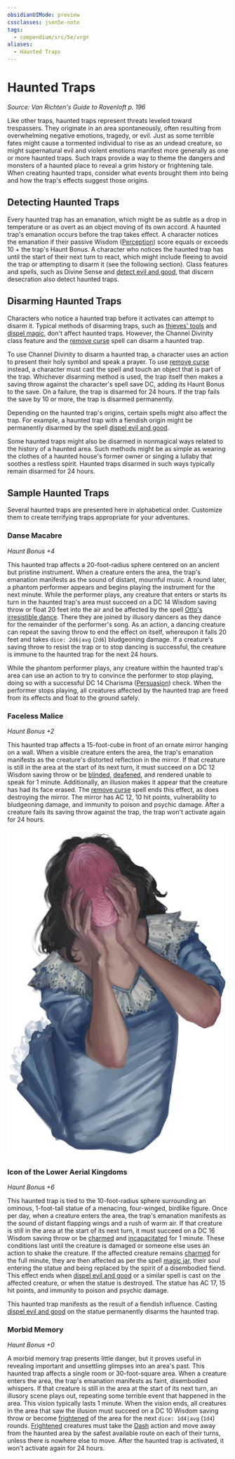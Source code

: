 ```yaml
---
obsidianUIMode: preview
cssclasses: json5e-note
tags:
  - compendium/src/5e/vrgr
aliases:
  - Haunted Traps
---
```


# Haunted Traps
*Source: Van Richten's Guide to Ravenloft p. 196* 

Like other traps, haunted traps represent threats leveled toward trespassers. They originate in an area spontaneously, often resulting from overwhelming negative emotions, tragedy, or evil. Just as some terrible fates might cause a tormented individual to rise as an undead creature, so might supernatural evil and violent emotions manifest more generally as one or more haunted traps. Such traps provide a way to theme the dangers and monsters of a haunted place to reveal a grim history or frightening tale. When creating haunted traps, consider what events brought them into being and how the trap's effects suggest those origins.

## Detecting Haunted Traps

Every haunted trap has an emanation, which might be as subtle as a drop in temperature or as overt as an object moving of its own accord. A haunted trap's emanation occurs before the trap takes effect. A character notices the emanation if their passive Wisdom ([Perception](../skills.md##Perception)) score equals or exceeds 10 + the trap's Haunt Bonus. A character who notices the haunted trap has until the start of their next turn to react, which might include fleeing to avoid the trap or attempting to disarm it (see the following section). Class features and spells, such as Divine Sense and [detect evil and good](../../../../detect-evil-and-good.md), that discern desecration also detect haunted traps.

## Disarming Haunted Traps

Characters who notice a haunted trap before it activates can attempt to disarm it. Typical methods of disarming traps, such as [thieves' tools](../../../../thieves-tools.md) and [dispel magic](../../../../dispel-magic.md), don't affect haunted traps. However, the Channel Divinity class feature and the [remove curse](../../../../remove-curse.md) spell can disarm a haunted trap.

To use Channel Divinity to disarm a haunted trap, a character uses an action to present their holy symbol and speak a prayer. To use [remove curse](../../../../remove-curse.md.md) instead, a character must cast the spell and touch an object that is part of the trap. Whichever disarming method is used, the trap itself then makes a saving throw against the character's spell save DC, adding its Haunt Bonus to the save. On a failure, the trap is disarmed for 24 hours. If the trap fails the save by 10 or more, the trap is disarmed permanently.

Depending on the haunted trap's origins, certain spells might also affect the trap. For example, a haunted trap with a fiendish origin might be permanently disarmed by the spell [dispel evil and good](../../../../dispel-evil-and-good.md).

Some haunted traps might also be disarmed in nonmagical ways related to the history of a haunted area. Such methods might be as simple as wearing the clothes of a haunted house's former owner or singing a lullaby that soothes a restless spirit. Haunted traps disarmed in such ways typically remain disarmed for 24 hours.

## Sample Haunted Traps

Several haunted traps are presented here in alphabetical order. Customize them to create terrifying traps appropriate for your adventures.

### Danse Macabre

*Haunt Bonus +4*

This haunted trap affects a 20-foot-radius sphere centered on an ancient but pristine instrument. When a creature enters the area, the trap's emanation manifests as the sound of distant, mournful music. A round later, a phantom performer appears and begins playing the instrument for the next minute. While the performer plays, any creature that enters or starts its turn in the haunted trap's area must succeed on a DC 14 Wisdom saving throw or float 20 feet into the air and be affected by the spell [Otto's irresistible dance](../../../../ottos-irresistible-dance.md). There they are joined by illusory dancers as they dance for the remainder of the performer's song. As an action, a dancing creature can repeat the saving throw to end the effect on itself, whereupon it falls 20 feet and takes `dice: 2d6|avg` (`2d6`) bludgeoning damage. If a creature's saving throw to resist the trap or to stop dancing is successful, the creature is immune to the haunted trap for the next 24 hours.

While the phantom performer plays, any creature within the haunted trap's area can use an action to try to convince the performer to stop playing, doing so with a successful DC 14 Charisma ([Persuasion](../skills.md##Persuasion)) check. When the performer stops playing, all creatures affected by the haunted trap are freed from its effects and float to the ground safely.

### Faceless Malice

*Haunt Bonus +2*

This haunted trap affects a 15-foot-cube in front of an ornate mirror hanging on a wall. When a visible creature enters the area, the trap's emanation manifests as the creature's distorted reflection in the mirror. If that creature is still in the area at the start of its next turn, it must succeed on a DC 12 Wisdom saving throw or be [blinded](../conditions.md##blinded), [deafened](../conditions.md##deafened), and rendered unable to speak for 1 minute. Additionally, an illusion makes it appear that the creature has had its face erased. The [remove curse](../../../../remove-curse.md.md) spell ends this effect, as does destroying the mirror. The mirror has AC 12, 10 hit points, vulnerability to bludgeoning damage, and immunity to poison and psychic damage. After a creature fails its saving throw against the trap, the trap won't activate again for 24 hours.

![The faceless malice haunted trap claims a victim](../../../assets/img/vrgr-110-04-006-faceless-malice.webp)

### Icon of the Lower Aerial Kingdoms

*Haunt Bonus +6*

This haunted trap is tied to the 10-foot-radius sphere surrounding an ominous, 1-foot-tall statue of a menacing, four-winged, birdlike figure. Once per day, when a creature enters the area, the trap's emanation manifests as the sound of distant flapping wings and a rush of warm air. If that creature is still in the area at the start of its next turn, it must succeed on a DC 16 Wisdom saving throw or be [charmed](../conditions.md##charmed) and [incapacitated](../conditions.md##incapacitated) for 1 minute. These conditions last until the creature is damaged or someone else uses an action to shake the creature. If the affected creature remains [charmed](../conditions.md##charmed) for the full minute, they are then affected as per the spell [magic jar](../../../../magic-jar.md), their soul entering the statue and being replaced by the spirit of a disembodied fiend. This effect ends when [dispel evil and good](../../../../dispel-evil-and-good.md) or a similar spell is cast on the affected creature, or when the statue is destroyed. The statue has AC 17, 15 hit points, and immunity to poison and psychic damage.

This haunted trap manifests as the result of a fiendish influence. Casting [dispel evil and good](../../../../dispel-evil-and-good.md) on the statue permanently disarms the haunted trap.

### Morbid Memory

*Haunt Bonus +0*

A morbid memory trap presents little danger, but it proves useful in revealing important and unsettling glimpses into an area's past. This haunted trap affects a single room or 30-foot-square area. When a creature enters the area, the trap's emanation manifests as faint, disembodied whispers. If that creature is still in the area at the start of its next turn, an illusory scene plays out, repeating some terrible event that happened in the area. This vision typically lasts 1 minute. When the vision ends, all creatures in the area that saw the illusion must succeed on a DC 10 Wisdom saving throw or become [frightened](../conditions.md##frightened) of the area for the next `dice: 1d4|avg` (`1d4`) rounds. [Frightened](rules/conditions.md#Frightened) creatures must take the [Dash](rules/actions.md#Dash) action and move away from the haunted area by the safest available route on each of their turns, unless there is nowhere else to move. After the haunted trap is activated, it won't activate again for 24 hours.